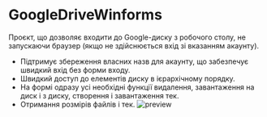 # GoogleDriveWinforms
Проєкт, що дозволяє входити до Google-диску з робочого столу, не запускаючи браузер (якщо не здійснюється вхід зі вказанням акаунту).
- Підтримує збереження власних назв для акаунту, що забезпечує швидкий вхід без форми входу.
- Швидкий доступ до елементів диску в ієрархічному порядку.
- На формі одразу усі необхідні функції видалення, завантаження на диск і з диску, створення і завантаження тек.
- Отримання розмірів файлів і тек.
![preview](https://github.com/[QiwiYesman]/[GoogleDriveWinforms]/[master]/image.png?raw=true)

